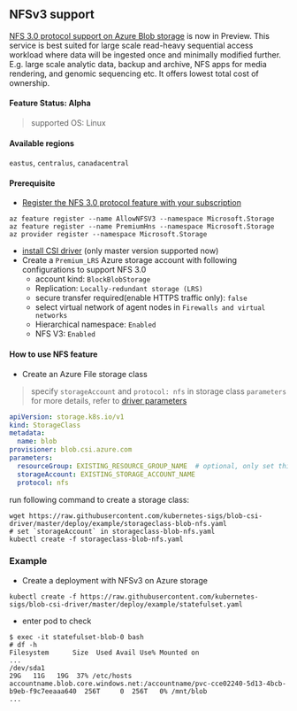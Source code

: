 ## NFSv3 support
[NFS 3.0 protocol support on Azure Blob storage](https://docs.microsoft.com/en-us/azure/storage/blobs/network-file-system-protocol-support) is now in Preview. This service is best suited for large scale read-heavy sequential access workload where data will be ingested once and minimally modified further. E.g. large scale analytic data, backup and archive, NFS apps for media rendering, and genomic sequencing etc. It offers lowest total cost of ownership.

#### Feature Status: Alpha
> supported OS: Linux

#### Available regions
`eastus`, `centralus`, `canadacentral`

#### Prerequisite
 - [Register the NFS 3.0 protocol feature with your subscription](https://docs.microsoft.com/en-us/azure/storage/blobs/network-file-system-protocol-support-how-to#step-1-register-the-nfs-30-protocol-feature-with-your-subscription)
```console
az feature register --name AllowNFSV3 --namespace Microsoft.Storage
az feature register --name PremiumHns --namespace Microsoft.Storage
az provider register --namespace Microsoft.Storage
```

 - [install CSI driver](https://github.com/kubernetes-sigs/blob-csi-driver/blob/master/docs/install-csi-driver-master.md) (only master version supported now)
 - Create a `Premium_LRS` Azure storage account with following configurations to support NFS 3.0
   - account kind: `BlockBlobStorage`
   - Replication: `Locally-redundant storage (LRS)`
   - secure transfer required(enable HTTPS traffic only): `false`
   - select virtual network of agent nodes in `Firewalls and virtual networks`
   - Hierarchical namespace: `Enabled`
   - NFS V3: `Enabled`

#### How to use NFS feature
 - Create an Azure File storage class
> specify `storageAccount` and `protocol: nfs` in storage class `parameters`
> </br>for more details, refer to [driver parameters](../../../docs/driver-parameters.md)
```yaml
apiVersion: storage.k8s.io/v1
kind: StorageClass
metadata:
  name: blob
provisioner: blob.csi.azure.com
parameters:
  resourceGroup: EXISTING_RESOURCE_GROUP_NAME  # optional, only set this when storage account is not in the same resource group as agent node
  storageAccount: EXISTING_STORAGE_ACCOUNT_NAME
  protocol: nfs
```

run following command to create a storage class:
```console
wget https://raw.githubusercontent.com/kubernetes-sigs/blob-csi-driver/master/deploy/example/storageclass-blob-nfs.yaml
# set `storageAccount` in storageclass-blob-nfs.yaml
kubectl create -f storageclass-blob-nfs.yaml
```

### Example
 - Create a deployment with NFSv3 on Azure storage
```console
kubectl create -f https://raw.githubusercontent.com/kubernetes-sigs/blob-csi-driver/master/deploy/example/statefulset.yaml
```

 - enter pod to check
```console
$ exec -it statefulset-blob-0 bash
# df -h
Filesystem      Size  Used Avail Use% Mounted on
...
/dev/sda1                                                                                 29G   11G   19G  37% /etc/hosts
accountname.blob.core.windows.net:/accountname/pvc-cce02240-5d13-4bcb-b9eb-f9c7eeaaa640  256T     0  256T   0% /mnt/blob
...
```
